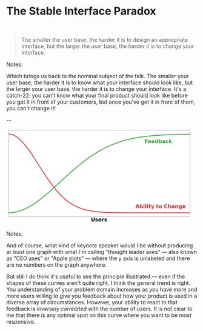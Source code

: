 # The Stable Interface Paradox
<br/>

<blockquote class="callout">
The smaller the user base, the harder it is to design an appropriate interface, but the larger the user base, the harder it is to change your interface.
</blockquote>

Notes:

Which brings us back to the nominal subject of the talk. The smaller your user base, the harder it is to know what your interface should look like, but the larger your user base, the harder it is to change your interface. It's a catch-22: you can't know what your final product should look like before you get it in front of your customers, but once you've got it in front of them, you can't change it!

--

<img src="images/stable-interface-graph.png"
     alt="A graph indicating that ability to change an interface decays as number of users increases, while user feedback increases."
     />


Notes:

And of course, what kind of keynote speaker would I be without producing at least one graph with what I'm calling "thought leader axes" — also known as "CEO axes" or "Apple plots" — where the y axis is unlabeled and there are no numbers on the graph anywhere.


But still I do think it's useful to see the principle illustrated — even if the shapes of these curves aren't quite right, I think the general trend is right. You understanding of your problem domain increases as you have more and more users willing to give you feedback about how your product is used in a diverse array of circumstances. However, your ability to react to that feedback is *inversely correlated* with the number of users. It is not clear to me that there is any optimal spot on this curve where you want to be most responsive.

